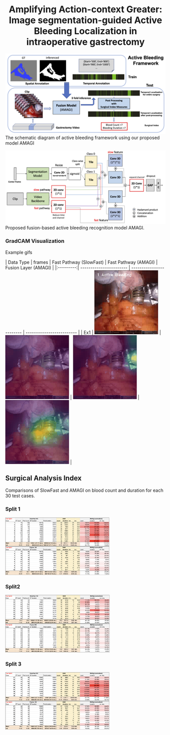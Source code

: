 <center> <h1>Amplifying Action-context Greater: Image segmentation-guided Active Bleeding Localization in intraoperative gastrectomy</h1> </center>


![overall figure](./figs/overall.png) The schematic diagram of active bleeding framework using our proposed model AMAGI

![fusion figure](./figs/fusion_archi.png) Proposed fusion-based active bleeding recognition model AMAGI.




### GradCAM Visualization
Example gifs

| Data Type | frames                | Fast Pathway (SlowFast)                     | Fast Pathway (AMAGI)                     | Fusion Layer (AMAGI)                     |
|:---------:| ----------------------- | ------------------------ | ------------------------- |
| Ex1       |  <img src="./figs/82400_82408_conv3.gif" width="200"> |  <img src="./figs/sf50_82400_82408_conv3_gcam.gif" width="200"> | <img src="./figs/amagi_82400_82408_conv3_gcam.gif" width="200"> | <img src="./figs/amagi_82400_82408_map_fast2_gcam.gif" width="200"> |





## Surgical Analysis Index
Comparisons of SlowFast and AMAGI on blood count and duration for each 30 test cases.

### Split 1
<img src="./figs/split1.png" height="180">

### Split2 
<img src="./figs/split2.png" height="180">

### Split 3
<img src="./figs/split3.png" height="180">


